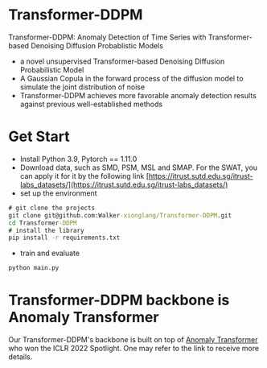 # Transformer-DDPM

Transformer-DDPM: Anomaly Detection of Time Series with Transformer-based Denoising Diffusion Probablistic Models

* a novel unsupervised Transformer-based Denoising Diffusion Probabilistic Model
* A Gaussian Copula in the forward process of the diffusion model to simulate the joint distribution of noise
* Transformer-DDPM achieves more favorable anomaly detection results against previous well-established methods

# Get Start

* Install Python 3.9, Pytorch == 1.11.0
* Download data, such as SMD, PSM, MSL and SMAP. For the SWAT, you can apply it for it by the following link [https://itrust.sutd.edu.sg/itrust-labs_datasets/](https://itrust.sutd.edu.sg/itrust-labs_datasets/)
* set up the environment

```cmd
# git clone the projects
git clone git@github.com:Walker-xionglang/Transformer-DDPM.git
cd Transformer-DDPM
# install the library
pip install -r requirements.txt
```

* train and evaluate

```cmd
python main.py
```

# Transformer-DDPM backbone is Anomaly Transformer

Our Transformer-DDPM's backbone is built on top of [Anomaly Transformer](https://github.com/thuml/Anomaly-Transformer) who won the ICLR 2022 Spotlight. One may refer to the link to receive more details.
